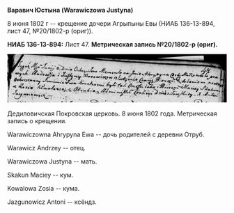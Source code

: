 **Варавич Юстына (Warawiczowa Justyna)**

8 июня 1802 г -- крещение дочери Агрыпыны Евы (НИАБ 136-13-894, лист 47,
№20/1802-р (ориг)).

**НИАБ 136-13-894:** Лист 47. **Метрическая запись №20/1802-р (ориг).**

![](./media/a5279be999c558e417270e26068b7702a67bd5e9.png)

Дедиловичская Покровская церковь. 8 июня 1802 года. Метрическая запись о
крещении.

Warawiczowna Ahrypyna Ewa -- дочь родителей с деревни Отруб.

Warawicz Andrzey -- отец.

Warawiczowa Justyna -- мать.

Skakun Maciey -- кум.

Kowalowa Zosia -- кума.

Jazgunowicz Antoni -- ксёндз.
